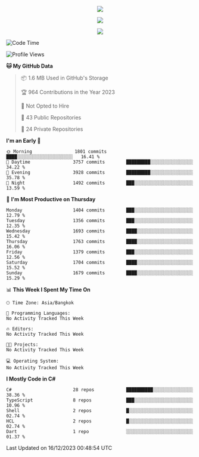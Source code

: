 <p align="center">
  <a href="say-hi.gif"> 
    <img align="center" src="say-hi.gif"/>
  </a>
</p>
<p align="center">
  <a href="https://github.com/htthinh1999">
    <img align="center" src="https://github-readme-stats-kappa-pink.vercel.app/api?username=htthinh1999&show_icons=true&count_private=true&theme=dracula"/>
  </a>
</p>
<p align="center">
  <a href="https://github.com/htthinh1999">
    <img src="https://github-readme-stats-kappa-pink.vercel.app/api/top-langs/?username=htthinh1999&layout=compact&langs_count=6&count_private=true&hide=tsql,hlsl,glsl,shaderlab&theme=dracula"/>
  </a>
</p>

<!--START_SECTION:waka-->
![Code Time](http://img.shields.io/badge/Code%20Time-0%20secs-blue)

![Profile Views](http://img.shields.io/badge/Profile%20Views-3-blue)

**🐱 My GitHub Data** 

> 📦 1.6 MB Used in GitHub's Storage 
 > 
> 🏆 964 Contributions in the Year 2023
 > 
> 🚫 Not Opted to Hire
 > 
> 📜 43 Public Repositories 
 > 
> 🔑 24 Private Repositories 
 > 
**I'm an Early 🐤** 

```text
🌞 Morning                1801 commits        ████░░░░░░░░░░░░░░░░░░░░░   16.41 % 
🌆 Daytime                3757 commits        █████████░░░░░░░░░░░░░░░░   34.22 % 
🌃 Evening                3928 commits        █████████░░░░░░░░░░░░░░░░   35.78 % 
🌙 Night                  1492 commits        ███░░░░░░░░░░░░░░░░░░░░░░   13.59 % 
```
📅 **I'm Most Productive on Thursday** 

```text
Monday                   1404 commits        ███░░░░░░░░░░░░░░░░░░░░░░   12.79 % 
Tuesday                  1356 commits        ███░░░░░░░░░░░░░░░░░░░░░░   12.35 % 
Wednesday                1693 commits        ████░░░░░░░░░░░░░░░░░░░░░   15.42 % 
Thursday                 1763 commits        ████░░░░░░░░░░░░░░░░░░░░░   16.06 % 
Friday                   1379 commits        ███░░░░░░░░░░░░░░░░░░░░░░   12.56 % 
Saturday                 1704 commits        ████░░░░░░░░░░░░░░░░░░░░░   15.52 % 
Sunday                   1679 commits        ████░░░░░░░░░░░░░░░░░░░░░   15.29 % 
```


📊 **This Week I Spent My Time On** 

```text
🕑︎ Time Zone: Asia/Bangkok

💬 Programming Languages: 
No Activity Tracked This Week

🔥 Editors: 
No Activity Tracked This Week

🐱‍💻 Projects: 
No Activity Tracked This Week

💻 Operating System: 
No Activity Tracked This Week
```

**I Mostly Code in C#** 

```text
C#                       28 repos            ██████████░░░░░░░░░░░░░░░   38.36 % 
TypeScript               8 repos             ███░░░░░░░░░░░░░░░░░░░░░░   10.96 % 
Shell                    2 repos             █░░░░░░░░░░░░░░░░░░░░░░░░   02.74 % 
HCL                      2 repos             █░░░░░░░░░░░░░░░░░░░░░░░░   02.74 % 
Dart                     1 repo              ░░░░░░░░░░░░░░░░░░░░░░░░░   01.37 % 
```




 Last Updated on 16/12/2023 00:48:54 UTC
<!--END_SECTION:waka-->
